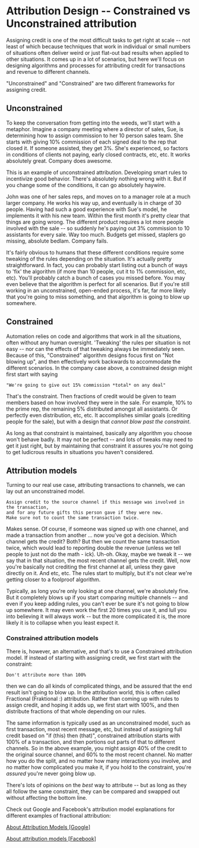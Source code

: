 # Attribution Design -- Constrained vs Unconstrained attribution

Assigning credit is one of the most difficult tasks to get right at scale -- not least of which because techniques that work in individual or small numbers of situations often deliver weird or just flat-out bad results when applied to other situations.  It comes up in a lot of scenarios, but here we'll focus on designing algorithms and processes for attributing credit for transactions and revenue to different channels.

"Unconstrained" and "Constrained" are two different frameworks for assigning credit.

## Unconstrained

To keep the conversation from getting into the weeds, we'll start with a metaphor.  Imagine a company meeting where a director of sales, Sue, is determining how to assign commission to her 10 person sales team.  She starts with giving 10% commission of each signed deal to the rep that closed it.  If someone assisted, they get 3%.  She's experienced, so factors in conditions of clients not paying, early closed contracts, etc, etc.  It works absolutely great.  Company does awesome.

This is an example of unconstrained attribution.  Developing smart rules to incentivize good behavior.  There's absolutely nothing wrong with it.  But if you change some of the conditions, it can go absolutely haywire.

John was one of her sales reps, and moves on to a manager role at a much larger company.  He works his way up, and eventually is in charge of 30 people.  Having had such a good experience with Sue's model, he implements it with his new team.  Within the first month it's pretty clear that things are going wrong.  The different product requires a lot more people involved with the sale -- so suddenly he's paying out 3% commission to 10 assistants for every sale.  Way too much.  Budgets get missed, staplers go missing, absolute bedlam.  Company fails.

It's fairly obvious to humans that these different conditions require some tweaking of the rules depending on the situation.  It's actually pretty straightforward.  In fact, you can probably start listing out a bunch of ways to 'fix' the algorithm (if more than 10 people, cut it to 1% commission, etc, etc).  You'll probably catch a bunch of cases you missed before.  You may even believe that the algorithm is perfect for all scenarios.  But if you're still working in an unconstrained, open-ended process, it's far, far more likely that you're going to miss something, and that algorithm is going to blow up somewhere.

## Constrained

Automation relies on code and algorithms that work in all the situations, often without any human oversight. 'Tweaking' the rules per situation is not easy -- nor can the effects of that tweaking always be immediately seen.  Because of this, "Constrained" algorithm designs focus first on "Not blowing up", and then effectively work backwards to accommodate the different scenarios.  In the company case above, a constrained design might first start with saying

	"We're going to give out 15% commission *total* on any deal"

That's the constraint.  Then fractions of credit would be given to team members based on how involved they were in the sale.  For example, 10% to the prime rep, the remaining 5% distributed amongst all assistants.  Or perfectly even distribution, etc, etc.  It accomplishes similar goals (crediting people for the sale), but with a design that *cannot blow past the constraint*.

As long as that constraint is maintained, basically any algorithm you choose won't behave badly.  It may not be perfect -- and lots of tweaks may need to get it just right, but by maintaining that constraint it assures you're not going to get ludicrous results in situations you haven't considered.


## Attribution models

Turning to our real use case, attributing transactions to channels, we can lay out an unconstrained model.

	Assign credit to the source channel if this message was involved in the transaction,
	and for any future gifts this person gave if they were new.
	Make sure not to count the same transaction twice.

Makes sense.  Of course, if someone was signed up with one channel, and made a transaction from another ... now you've got a decision.  Which channel gets the credit?  Both?  But then we count the same transaction twice, which would lead to reporting double the revenue (unless we tell people to just not do the math - ick).  Uh-oh.  Okay, maybe we tweak it -- we say that in that situation, the most recent channel gets the credit.  Well, now you're basically not crediting the first channel at all, unless they gave directly on it. And etc, etc.  The rules start to multiply, but it's not clear we're getting closer to a foolproof algorithm.

Typically, as long you're only looking at one channel, we're absolutely fine.  But it completely blows up if you start comparing multiple channels -- and even if you keep adding rules, you can't ever be sure it's not going to blow up somewhere.  It may even work the first 20 times you use it, and lull you into believing it will always work -- but the more complicated it is, the more likely it is to collapse when you least expect it.

### Constrained attribution models

There is, however, an alternative, and that's to use a Constrained attribution model.  If instead of starting with assigning credit, we first start with the constraint:

	Don't attribute more than 100%

then we can do all kinds of complicated things, and be assured that the end result isn't going to blow up.  In the attribution world, this is often called Fractional (Fraktional :) attribution.  Rather than coming up with rules to assign credit, and hoping it adds up, we first start with 100%, and then distribute fractions of that whole depending on our rules.

The same information is typically used as an unconstrained model, such as first transaction, most recent message, etc, but instead of assigning full credit based on "if (this) then (that)", constrained attribution starts with 100% of a transaction, and then portions out parts of that to different channels.  So in the above example, you might assign 40% of the credit to the original source channel, and 60% to the most recent channel.  No matter how you do the split, and no matter how many interactions you involve, and no matter how complicated you make it, if you hold to the constraint, you're *assured* you're never going blow up.

There's lots of opinions on the *best* way to attribute -- but as long as they all follow the same constraint, they can be compared and swapped out without affecting the bottom line.

Check out Google and Facebook's attribution model explanations for different examples of fractional attribution:

<a href="https://support.google.com/google-ads/answer/6259715" target="_blank">About Attribution Models [Google]</a>

<a href="https://www.facebook.com/business/help/370704083280490?id=399393560487908" target="_blank">About attribution models [Facebook]</a>
